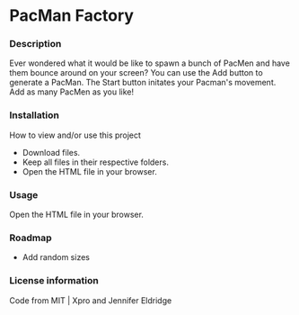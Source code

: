 # PacMan Factory
### Description
Ever wondered what it would be like to spawn a bunch of PacMen and have them bounce around on your screen? You can use the Add button to generate a PacMan. The Start button initates your Pacman's movement. Add as many PacMen as you like! 
### Installation
How to view and/or use this project  
- Download files.
- Keep all files in their respective folders.
- Open the HTML file in your browser.
### Usage
Open the HTML file in your browser.   
### Roadmap    
- Add random sizes   
### License information  
Code from MIT | Xpro and Jennifer Eldridge
